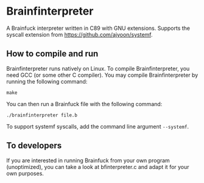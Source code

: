 # Brainfinterpreter

A Brainfuck interpreter written in C89 with GNU extensions.
Supports the syscall extension from https://github.com/ajyoon/systemf.

## How to compile and run

Brainfinterpreter runs natively on Linux.
To compile Brainfinterpreter, you need GCC (or some other C compiler).
You may compile Brainfinterpreter by running the following command:

`make`

You can then run a Brainfuck file with the following command:

`./brainfinterpreter file.b`

To support systemf syscalls, add the command line argument `--systemf`.

## To developers

If you are interested in running Brainfuck from your own program (unoptimized),
you can take a look at bfinterpreter.c and adapt it for your own purposes.
